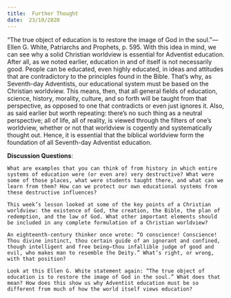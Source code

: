 ```yaml
---
title:  Further Thought
date:  23/10/2020
---
```


“The true object of education is to restore the image of God in the soul.”—Ellen G. White, Patriarchs and Prophets, p. 595. With this idea in mind, we can see why a solid Christian worldview is essential for Adventist education. After all, as we noted earlier, education in and of itself is not necessarily good. People can be educated, even highly educated, in ideas and attitudes that are contradictory to the principles found in the Bible. That’s why, as Seventh-day Adventists, our educational system must be based on the Christian worldview. This means, then, that all general fields of education, science, history, morality, culture, and so forth will be taught from that perspective, as opposed to one that contradicts or even just ignores it. Also, as said earlier but worth repeating: there’s no such thing as a neutral perspective; all of life, all of reality, is viewed through the filters of one’s worldview, whether or not that worldview is cogently and systematically thought out. Hence, it is essential that the biblical worldview form the foundation of all Seventh-day Adventist education.

**Discussion Questions**:

`What are examples that you can think of from history in which entire systems of education were (or even are) very destructive? What were some of those places, what were students taught there, and what can we learn from them? How can we protect our own educational systems from these destructive influences?`

`This week’s lesson looked at some of the key points of a Christian worldview: the existence of God, the creation, the Bible, the plan of redemption, and the law of God. What other important elements should be included in any complete formulation of a Christian worldview?`

`An eighteenth-century thinker once wrote: “O conscience! Conscience! Thou divine instinct, thou certain guide of an ignorant and confined, though intelligent and free being—thou infallible judge of good and evil, who makes man to resemble the Deity.” What’s right, or wrong, with that position?`

`Look at this Ellen G. White statement again: “The true object of education is to restore the image of God in the soul.” What does that mean? How does this show us why Adventist education must be so different from much of how the world itself views education?`